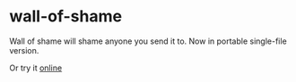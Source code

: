 # wall-of-shame
Wall of shame will shame anyone you send it to.
Now in portable single-file version.

Or try it
[online](https://unit37.duckdns.org/wall-of-shame)
